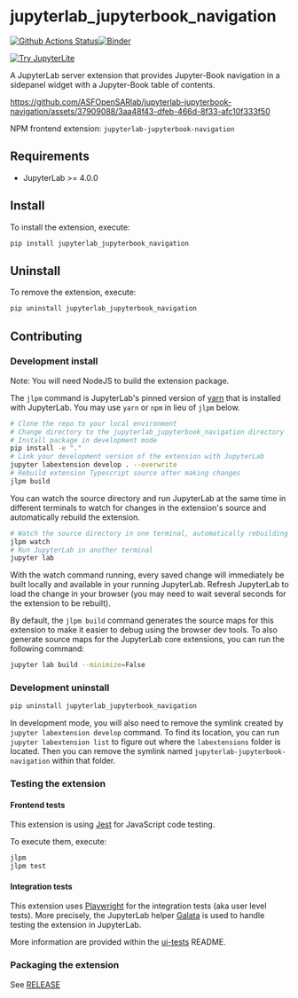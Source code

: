 # jupyterlab_jupyterbook_navigation

[![Github Actions Status](https://github.com/ASFOpenSARlab/jupyterlab-jupyterbook-navigation/workflows/Build/badge.svg)](https://github.com/Alex-Lewandowski/jupyterlab-jbook-chapter-navigation/actions/workflows/build.yml)[![Binder](https://mybinder.org/badge_logo.svg)](https://mybinder.org/v2/gh/ASFOpenSARlab/jupyterlab-jupyterbook-navigation/main?urlpath=lab)

[![Try JupyterLite](https://jupyterlite.github.io/demo/badge.svg)](https://alex-lewandowski.github.io/JupyterLite-demo)

A JupyterLab server extension that provides Jupyter-Book navigation in a sidepanel widget with a Jupyter-Book table of contents.

https://github.com/ASFOpenSARlab/jupyterlab-jupyterbook-navigation/assets/37909088/3aa48f43-dfeb-466d-8f33-afc10f333f50

NPM frontend extension: `jupyterlab-jupyterbook-navigation`

## Requirements

- JupyterLab >= 4.0.0

## Install

To install the extension, execute:

```bash
pip install jupyterlab_jupyterbook_navigation
```

## Uninstall

To remove the extension, execute:

```bash
pip uninstall jupyterlab_jupyterbook_navigation
```

## Contributing

### Development install

Note: You will need NodeJS to build the extension package.

The `jlpm` command is JupyterLab's pinned version of
[yarn](https://yarnpkg.com/) that is installed with JupyterLab. You may use
`yarn` or `npm` in lieu of `jlpm` below.

```bash
# Clone the repo to your local environment
# Change directory to the jupyterlab_jupyterbook_navigation directory
# Install package in development mode
pip install -e "."
# Link your development version of the extension with JupyterLab
jupyter labextension develop . --overwrite
# Rebuild extension Typescript source after making changes
jlpm build
```

You can watch the source directory and run JupyterLab at the same time in different terminals to watch for changes in the extension's source and automatically rebuild the extension.

```bash
# Watch the source directory in one terminal, automatically rebuilding when needed
jlpm watch
# Run JupyterLab in another terminal
jupyter lab
```

With the watch command running, every saved change will immediately be built locally and available in your running JupyterLab. Refresh JupyterLab to load the change in your browser (you may need to wait several seconds for the extension to be rebuilt).

By default, the `jlpm build` command generates the source maps for this extension to make it easier to debug using the browser dev tools. To also generate source maps for the JupyterLab core extensions, you can run the following command:

```bash
jupyter lab build --minimize=False
```

### Development uninstall

```bash
pip uninstall jupyterlab_jupyterbook_navigation
```

In development mode, you will also need to remove the symlink created by `jupyter labextension develop`
command. To find its location, you can run `jupyter labextension list` to figure out where the `labextensions`
folder is located. Then you can remove the symlink named `jupyterlab-jupyterbook-navigation` within that folder.

### Testing the extension

#### Frontend tests

This extension is using [Jest](https://jestjs.io/) for JavaScript code testing.

To execute them, execute:

```sh
jlpm
jlpm test
```

#### Integration tests

This extension uses [Playwright](https://playwright.dev/docs/intro) for the integration tests (aka user level tests).
More precisely, the JupyterLab helper [Galata](https://github.com/jupyterlab/jupyterlab/tree/master/galata) is used to handle testing the extension in JupyterLab.

More information are provided within the [ui-tests](./ui-tests/README.md) README.

### Packaging the extension

See [RELEASE](RELEASE.md)
